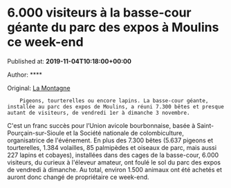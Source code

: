 
# 6.000 visiteurs à la basse-cour géante du parc des expos à Moulins ce week-end

Published at: **2019-11-04T10:18:00+00:00**

Author: ****

Original: [La Montagne](https://www.lamontagne.fr/moulins-03000/actualites/6-000-visiteurs-a-la-basse-cour-geante-du-parc-des-expos-a-moulins-ce-week-end_13677189/)


        Pigeons, tourterelles ou encore lapins. La basse-cour géante, installée au parc des expos de Moulins, a réuni 7.300 bêtes et presque autant de visiteurs, de vendredi 1er à dimanche 3 novembre.
      
C'est un franc succès pour l’Union avicole bourbonnaise, basée à Saint-Pourçain-sur-Sioule et la Société nationale de colombiculture, organisatrice de l'événement. En plus des 7.300 bêtes (5.637 pigeons et tourterelles, 1.384 volailles, 85 palmipèdes et oiseaux de parc, mais aussi 227 lapins et cobayes), installées dans des cages de la basse-cour, 6.000 visiteurs, du curieux à l'éleveur amateur, ont foulé le sol du parc des expos de vendredi à dimanche.
Au total, environ 1.500 animaux ont été achetés et auront donc changé de propriétaire ce week-end. 
